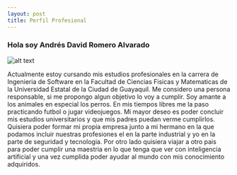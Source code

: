 ```yaml
---
layout: post
title: Perfil Profesional
---
```


### Hola soy Andrés David Romero Alvarado
![alt text]()

Actualmente estoy cursando mis estudios profesionales en la carrera de Ingenieria de Software en la Facultad de Ciencias Fisicas y Matematicas de la Universidad Estatal de la Ciudad de Guayaquil. Me considero una persona responsable, si me propongo algun objetivo lo voy a cumplir. Soy amante a los animales en especial los perros. En mis tiempos libres me la paso practicando futbol o jugar videojuegos. Mi mayor deseo es poder concluir mis estudios universitarios y que mis padres puedan verme cumplirlos. Quisiera poder formar mi propia empresa junto a mi hermano en la que podamos incluir nuestras profesiones el en la parte industrial y yo en la parte de seguridad y tecnologia. Por otro lado quisiera viajar a otro pais para poder cumplir una maestria  en lo que tenga que ver con inteligencia artificial y una vez cumplida poder ayudar al mundo con mis conocimiento adquiridos.
